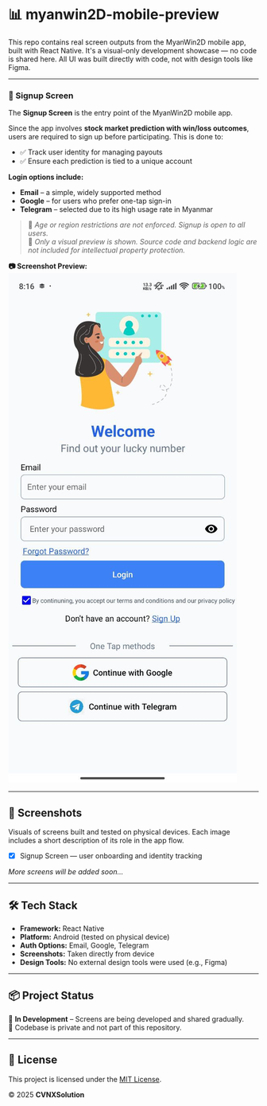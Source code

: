 # 📊 myanwin2D-mobile-preview

This repo contains real screen outputs from the MyanWin2D mobile app, built with React Native. It's a visual-only development showcase — no code is shared here. All UI was built directly with code, not with design tools like Figma.

---

### 📱 Signup Screen

The **Signup Screen** is the entry point of the MyanWin2D mobile app.

Since the app involves **stock market prediction with win/loss outcomes**, users are required to sign up before participating. This is done to:

- ✅ Track user identity for managing payouts
- ✅ Ensure each prediction is tied to a unique account

**Login options include:**

- **Email** – a simple, widely supported method
- **Google** – for users who prefer one-tap sign-in
- **Telegram** – selected due to its high usage rate in Myanmar

> 🛑 _Age or region restrictions are not enforced. Signup is open to all users._  
> 📌 _Only a visual preview is shown. Source code and backend logic are not included for intellectual property protection._

**📷 Screenshot Preview:**  
![Signup Screen](./screenshots/signup-screen.jpg)

---

## 📸 Screenshots

Visuals of screens built and tested on physical devices. Each image includes a short description of its role in the app flow.

- [x] Signup Screen — user onboarding and identity tracking

_More screens will be added soon..._

---

## 🛠️ Tech Stack

- **Framework:** React Native
- **Platform:** Android (tested on physical device)
- **Auth Options:** Email, Google, Telegram
- **Screenshots:** Taken directly from device
- **Design Tools:** No external design tools were used (e.g., Figma)

---

## 📦 Project Status

🧪 **In Development** – Screens are being developed and shared gradually.  
🚫 Codebase is private and not part of this repository.

---

## 📃 License

This project is licensed under the [MIT License](./LICENSE).

© 2025 **CVNXSolution**
